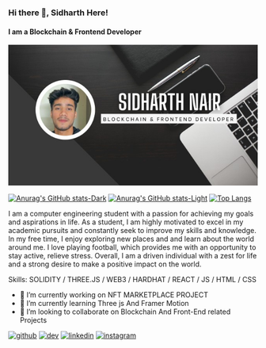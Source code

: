 ### Hi there 👋, Sidharth Here!
#### I am a Blockchain & Frontend Developer

![I am Blockchain And Frontend Developer](https://github.com/Galact07/Galact07/blob/main/banner.png)


[![Anurag's GitHub stats-Dark](https://github-readme-stats.vercel.app/api?username=galact07&show_icons=true&theme=radical)](https://github.com/anuraghazra/github-readme-stats#gh-dark-mode-only)
[![Anurag's GitHub stats-Light](https://github-readme-stats.vercel.app/api?username=galact07&show_icons=true&theme=default#gh-light-mode-only)](https://github.com/anuraghazra/github-readme-stats#gh-light-mode-only)
[![Top Langs](https://github-readme-stats.vercel.app/api/top-langs/?username=galact07&layout=compact)](https://github.com/anuraghazra/github-readme-stats)

I am a computer engineering student with a passion for achieving my goals and aspirations in life. As a student, I am highly motivated to excel in my academic pursuits and constantly seek to improve my skills and knowledge. In my free time, I enjoy exploring new places and and learn about the world around me. I love playing football, which provides me with an opportunity to stay active, relieve stress. Overall, I am a driven individual with a zest for life and a strong desire to make a positive impact on the world.

Skills: SOLIDITY / THREE.JS / WEB3 / HARDHAT / REACT / JS / HTML / CSS

- 🔭 I’m currently working on NFT MARKETPLACE PROJECT 
- 🌱 I’m currently learning Three js And Framer Motion 
- 👯 I’m looking to collaborate on Blockchain And Front-End related Projects 


[<img src='https://cdn.jsdelivr.net/npm/simple-icons@3.0.1/icons/github.svg' alt='github' height='40'>](https://github.com/https://github.com/Galact07)  [<img src='https://cdn.jsdelivr.net/npm/simple-icons@3.0.1/icons/dev-dot-to.svg' alt='dev' height='40'>](https://dev.to/galact07)  [<img src='https://cdn.jsdelivr.net/npm/simple-icons@3.0.1/icons/linkedin.svg' alt='linkedin' height='40'>](https://www.linkedin.com/in/https://www.linkedin.com/in/sidharth-nair-2056a01bb//)  [<img src='https://cdn.jsdelivr.net/npm/simple-icons@3.0.1/icons/instagram.svg' alt='instagram' height='40'>](https://www.instagram.com/https://www.instagram.com/sidnair07//)  


